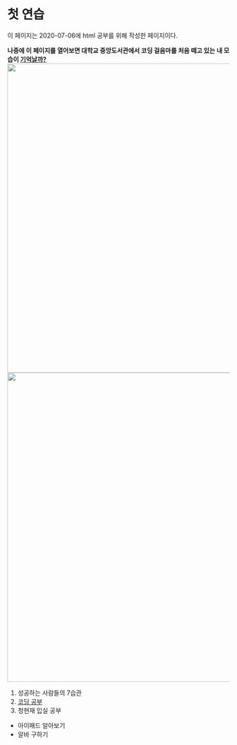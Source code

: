 <html>
<head>
 <meta charset="utf-8">
</head>
<body>
 <h1>첫 연습</h1>
 <p>이 페이지는 2020-07-06에 html 공부를 위해 작성한 페이지이다.</p> <strong>나중에 이 페이지를 열어보면 대학교 중앙도서관에서 코딩 걸음마를 처음 떼고 있는 내 모습이 <u>기억날까?</u></strong>
 <img src=https://d15omoko64skxi.cloudfront.net/wp-content/uploads/2018/12/Under-the-Wave-off-Kanagawa.jpg width=700>
 <img src="IMG_0861.jpg"width="700">
 <ol>
   <li> 성공하는 사람들의 7습관</li>
   <li> <a href="https://opentutorials.org/module/3135/18418" target="_blank" title="html coding basics">코딩 공부</a></li>
   <li> 청현재 입실 공부</li>
 </ol>
 <ul>
   <li> 아이패드 알아보기</li>
   <li> 알바 구하기 </li>
 </ul>
</body>
</html>
